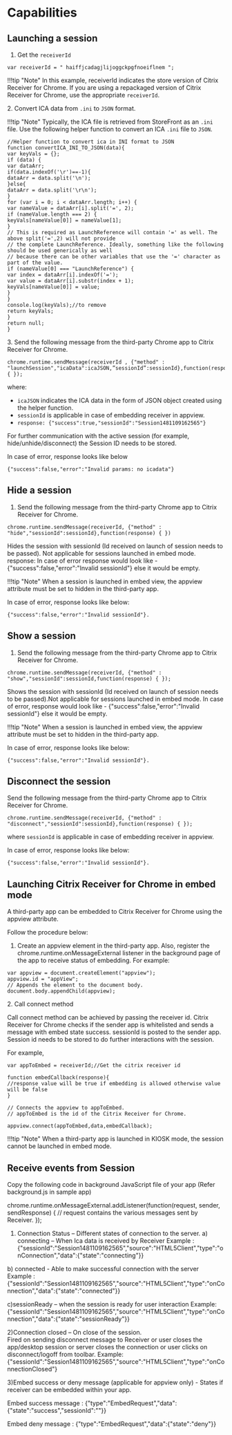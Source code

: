 # Capabilities
## Launching a session

1.	Get the `receiverId`

```
var receiverId = " haiffjcadagjlijoggckpgfnoeiflnem ";
```
!!!tip "Note" 
		In this example, receiverId indicates the store version of Citrix Receiver for Chrome. If you are using a repackaged version of Citrix Receiver for Chrome, use the appropriate `receiverId`.
		
  &#50;. 	Convert ICA data from `.ini` to `JSON` format.

!!!tip "Note"
		Typically, the ICA file is retrieved from StoreFront as an `.ini` file. Use the following helper function to convert an ICA `.ini` file to `JSON`.
		
```
//Helper function to convert ica in INI format to JSON
function convertICA_INI_TO_JSON(data){
var keyVals = {};
if (data) {
var dataArr;
if(data.indexOf('\r')==-1){
dataArr = data.split('\n');
}else{
dataArr = data.split('\r\n');
}
for (var i = 0; i < dataArr.length; i++) {
var nameValue = dataArr[i].split('=', 2);
if (nameValue.length === 2) {
keyVals[nameValue[0]] = nameValue[1];
}
// This is required as LaunchReference will contain '=' as well. The above split('=',2) will not provide
// the complete LaunchReference. Ideally, something like the following should be used generically as well
// because there can be other variables that use the '=' character as part of the value.
if (nameValue[0] === "LaunchReference") {
var index = dataArr[i].indexOf('=');
var value = dataArr[i].substr(index + 1);
keyVals[nameValue[0]] = value;
}
}
console.log(keyVals);//to remove
return keyVals;
}
return null;
}
```

  &#51;.   Send the following message from the third-party Chrome app to Citrix Receiver for Chrome. 

```  
chrome.runtime.sendMessage(receiverId , {"method" : "launchSession","icaData":icaJSON,”sessionId”:sessionId},function(response) { });
```
where:

* `icaJSON` indicates the ICA data in the form of JSON object created using the helper function.
* `sessionId` is applicable in case of embedding receiver in appview. 
* `response: {"success":true,"sessionId":"Session1481109162565"}`  

For further communication with the active session (for example, hide/unhide/disconnect) the Session ID needs to be stored.

In case of error, response looks like below

```
{"success":false,"error":"Invalid params: no icadata"}
```
## Hide a session

1.	Send the following message from the third-party Chrome app to Citrix Receiver for Chrome. 

```
chrome.runtime.sendMessage(receiverId, {"method" : "hide","sessionId":sessionId},function(response) { })
```

Hides the session with sessionId (Id received on launch of session needs to be passed). Not applicable for sessions launched in embed mode.
response:  In case of error response would look like - {"success":false,"error":"Invalid sessionId"} else it would be empty.


!!!tip "Note"
		When a session is launched in embed view, the appview attribute must be set to hidden in the third-party app.

In case of error, response looks like below:

```
{"success":false,"error":"Invalid sessionId"}.
```
## Show a session

1. Send the following message from the third-party Chrome app to Citrix Receiver for Chrome.

``` 
chrome.runtime.sendMessage(receiverId, {"method" : "show","sessionId":sessionId,function(response) { });
```

Shows the session with sessionId (Id received on launch of session needs to be passed).Not applicable for sessions launched in embed mode.
In case of error, response would look like - {"success":false,"error":"Invalid sessionId"} else it would be empty.
 

!!!tip "Note"
		When a session is launched in embed view, the appview attribute must be set to hidden in the third-party app.
		
In case of error, response looks like below:
```
{"success":false,"error":"Invalid sessionId"}.
```

## Disconnect the session 

Send the following message from the third-party Chrome app to Citrix Receiver for Chrome. 

```
chrome.runtime.sendMessage(receiverId, {"method" : "disconnect","sessionId":sessionId},function(response) { });
```
where `sessionId` is applicable in case of embedding receiver in appview. 

In case of error, response looks like below:

```
{"success":false,"error":"Invalid sessionId"}.
```
## Launching Citrix Receiver for Chrome in embed mode

A third-party app can be embedded to Citrix Receiver for Chrome using the appview attribute. 

Follow the procedure below:

1. Create an appview element in the third-party app. Also, register the chrome.runtime.onMessageExternal listener in the background page of the app to receive status of embedding.
For example:

```
var appview = document.createElement("appview");
appview.id = "appView";
// Appends the element to the document body.
document.body.appendChild(appview);
```
  &#50;.  Call connect method
 
Call connect method can be achieved by passing the receiver id. Citrix Receiver for Chrome checks if the sender app is whitelisted and sends a message with embed state success. sessionId is posted to the sender app. Session id needs to be stored to do further interactions with the session. 

For example, 

```
var appToEmbed = receiverId;//Get the citrix receiver id
 
function embedCallback(response){
//response value will be true if embedding is allowed otherwise value will be false
}
 
// Connects the appview to appToEmbed.
// appToEmbed is the id of the Citrix Receiver for Chrome.

appview.connect(appToEmbed,data,embedCallback);
```
!!!tip "Note"
		When a third-party app is launched in KIOSK mode, the session cannot be launched in embed mode.

## Receive events from Session
Copy the following code in background JavaScript file of your app (Refer background.js in sample app)
 
chrome.runtime.onMessageExternal.addListener(function(request, sender, sendResponse) {
// request contains the various messages sent by Receiver.
});
 
1) Connection Status – Different states of connection to the server.
a) connecting –  When Ica data is received by Receiver
  Example : {"sessionId":"Session1481109162565","source":"HTML5Client","type":"onConnection","data":{"state":"connecting"}}
 
b) connected  - Able to make successful connection with the server
                            Example : {"sessionId":"Session1481109162565","source":"HTML5Client","type":"onConnection","data":{"state":"connected"}}
 
c)sessionReady – when the session is ready for user interaction
 Example: {"sessionId":"Session1481109162565","source":"HTML5Client","type":"onConnection","data":{"state":"sessionReady"}}
 
2)Connection closed – On close of the session.  
Fired on sending disconnect message to Receiver or user closes the app/desktop session or server closes the connection or user clicks on disconnect/logoff from toolbar.
Example: {"sessionId":"Session1481109162565","source":"HTML5Client","type":"onConnectionClosed"}
 
3)Embed success or deny message (applicable for appview only) - States if receiver can be embedded within your app.
 
Embed success message : {"type":"EmbedRequest","data":{"state":"success","sessionId":"<sessionid>"}}
 
Embed deny message : {"type":"EmbedRequest","data":{"state":"deny"}}
